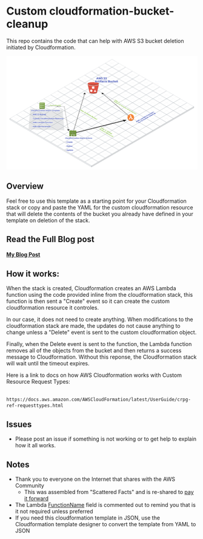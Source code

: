 # Custom cloudformation-bucket-cleanup
This repo contains the code that can help with AWS S3 bucket deletion initiated by Cloudformation. 



![diagram](custom-cloudformation-bucket-cleanup.png)




## Overview
Feel free to use this template as a starting point for your Cloudformation stack or copy and paste the YAML for the custom cloudformation resource that will delete the contents of the bucket you already have defined in your template on deletion of the stack. 


## Read the Full Blog post

#### <a name="fenced-code-block" href="https://adriandrummond.com">My Blog Post</a>



## How it works: 

When the stack is created, Cloudformation creates an AWS Lambda function using the code provided inline from the cloudformation stack, this function is then sent a "Create" event so it can create the custom cloudformation resource it controles.  

In our case, it does not need to create anything.  When modifications to the cloudformation stack are made, the updates do not cause anything to change unless a "Delete" event is sent to the custom cloudformation object. 

Finally, when the Delete event is sent to the function, the Lambda function removes all of the objects from the bucket and then returns a success message to Cloudformation.  Without this reponse, the Cloudformation stack will wait until the timeout expires.  

Here is a link to docs on how AWS Cloudformation works with Custom Resource Request Types:

~~~

https://docs.aws.amazon.com/AWSCloudFormation/latest/UserGuide/crpg-ref-requesttypes.html
~~~

## Issues

* Please post an issue if something is not working or to get help to explain how it all works. 


## Notes

- Thank you to everyone on the Internet that shares with the AWS Community
	- This was assembled from "Scattered Facts" and is re-shared to [pay it forward](https://en.wikipedia.org/wiki/Pay_it_forward)
- The Lambda [FunctionName](https://docs.aws.amazon.com/AWSCloudFormation/latest/UserGuide/aws-resource-lambda-function.html#cfn-lambda-function-functionname) field is commented out to remind you that is it not required unless preferred
- If you need this cloudformation template in JSON, use the Cloudformation template designer to convert the template from YAML to JSON






